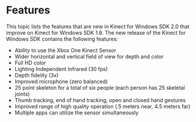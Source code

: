 Features  
========  

This topic lists the features that are new in Kinect for Windows SDK 2.0 that improve on Kinect for Windows SDK 1.8. The new release of the Kinect for Windows SDK contains the following features:  

-   Ability to use the Xbox One Kinect Sensor  
-   Wider horizontal and vertical field of view for depth and color  
-   Full HD color  
-   Lighting Independent Infrared (30 fps)  
-   Depth fidelity (3x)  
-   Improved microphone (zero balanced)  
-   25 point skeleton for a total of six people (each person has 25 skeletal joints)  
-   Thumb tracking, end of hand tracking, open and closed hand gestures  
-   Improved range of high quality operation (.5 meters near, 4.5 meters far)  
-   Multiple apps can utilize the sensor simultaneously  




<!--Please do not edit the data in the comment block below.-->
<!--
TOCTitle : Features
RLTitle : Features
KeywordA : O:Microsoft.Kinect.k4w2_features_v2
KeywordA : 9a846d41-07f7-3c0a-b230-d1b9d1c8dbc8
KeywordK : Features
KeywordK : introduction, features
AssetID : 9a846d41-07f7-3c0a-b230-d1b9d1c8dbc8
Locale : en-us
CommunityContent : 1
TopicType : kbOrient
DocSet : K4Wv2
ProjType : K4Wv2Proj
Technology : Kinect for Windows
Product : Kinect for Windows SDK v2
productversion : 20
-->
